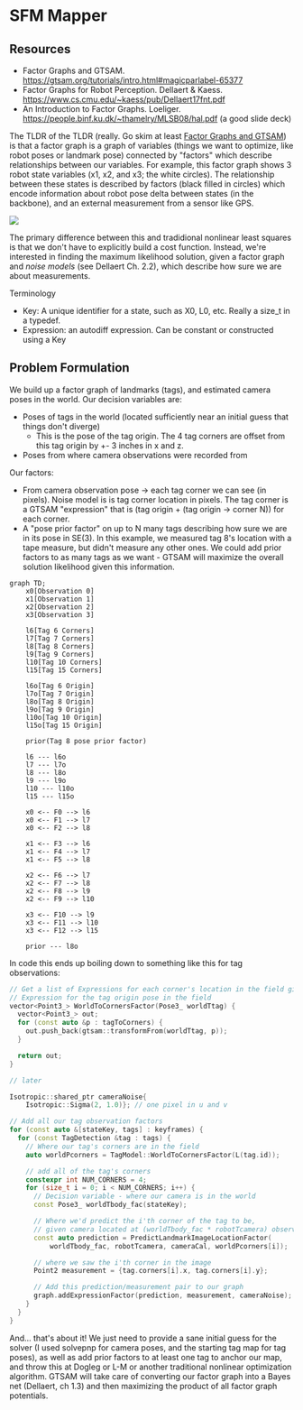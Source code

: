 # SFM Mapper

## Resources

- Factor Graphs and GTSAM. https://gtsam.org/tutorials/intro.html#magicparlabel-65377
- Factor Graphs for Robot Perception. Dellaert & Kaess. https://www.cs.cmu.edu/~kaess/pub/Dellaert17fnt.pdf
- An Introduction to Factor Graphs. Loeliger. https://people.binf.ku.dk/~thamelry/MLSB08/hal.pdf (a good slide deck)

The TLDR of the TLDR (really. Go skim at least [Factor Graphs and GTSAM](https://gtsam.org/tutorials/intro.html#magicparlabel-65411)) is that a factor graph is a graph of variables (things we want to optimize, like robot poses or landmark pose) connected by "factors" which describe relationships between our variables. For example, this factor graph shows 3 robot state variables (x1, x2, and x3; the white circles). The relationship between these states is described by factors (black filled in circles) which encode information about robot pose delta between states (in the backbone), and an external measurement from a sensor like GPS.

![](https://gtsam.org/tutorials/intro-images/5_Users_dellaert_git_github_doc_images_FactorGraph2.png)

The primary difference between this and tradidional nonlinear least squares is that we don't have to explicitly build a cost function. Instead, we're interested in finding the maximum likelihood solution, given a factor graph and *noise models* (see Dellaert Ch. 2.2), which describe how sure we are about measurements.

Terminology
- Key: A unique identifier for a state, such as X0, L0, etc. Really a size_t in a typedef.
- Expression: an autodiff expression. Can be constant or constructed using a Key

## Problem Formulation

We build up a factor graph of landmarks (tags), and estimated camera poses in the world. Our decision variables are:
- Poses of tags in the world (located sufficiently near an initial guess that things don't diverge)
  - This is the pose of the tag origin. The 4 tag corners are offset from this tag origin by +- 3 inches in x and z.
- Poses from where camera observations were recorded from

Our factors:
- From camera observation pose -> each tag corner we can see (in pixels). Noise model is is tag corner location in pixels. The tag corner is a GTSAM "expression" that is (tag origin + (tag origin -> corner N)) for each corner.
- A "pose prior factor" on up to N many tags describing how sure we are in its pose in SE(3). In this example, we measured tag 8's location with a tape measure, but didn't measure any other ones. We could add prior factors to as many tags as we want - GTSAM will maximize the overall solution likelihood given this information.


```mermaid
graph TD;
    x0[Observation 0]
    x1[Observation 1]
    x2[Observation 2]
    x3[Observation 3]

    l6[Tag 6 Corners]
    l7[Tag 7 Corners]
    l8[Tag 8 Corners]
    l9[Tag 9 Corners]
    l10[Tag 10 Corners]
    l15[Tag 15 Corners]

    l6o[Tag 6 Origin]
    l7o[Tag 7 Origin]
    l8o[Tag 8 Origin]
    l9o[Tag 9 Origin]
    l10o[Tag 10 Origin]
    l15o[Tag 15 Origin]

    prior(Tag 8 pose prior factor)

    l6 --- l6o
    l7 --- l7o
    l8 --- l8o
    l9 --- l9o
    l10 --- l10o
    l15 --- l15o

    x0 <-- F0 --> l6
    x0 <-- F1 --> l7
    x0 <-- F2 --> l8

    x1 <-- F3 --> l6
    x1 <-- F4 --> l7
    x1 <-- F5 --> l8

    x2 <-- F6 --> l7
    x2 <-- F7 --> l8
    x2 <-- F8 --> l9
    x2 <-- F9 --> l10

    x3 <-- F10 --> l9
    x3 <-- F11 --> l10
    x3 <-- F12 --> l15

    prior --- l8o
```

In code this ends up boiling down to something like this for tag observations:

```cpp
// Get a list of Expressions for each corner's location in the field given an
// Expression for the tag origin pose in the field
vector<Point3_> WorldToCornersFactor(Pose3_ worldTtag) {
  vector<Point3_> out;
  for (const auto &p : tagToCorners) {
    out.push_back(gtsam::transformFrom(worldTtag, p));
  }

  return out;
}

// later

Isotropic::shared_ptr cameraNoise{
    Isotropic::Sigma(2, 1.0)}; // one pixel in u and v

// Add all our tag observation factors
for (const auto &[stateKey, tags] : keyframes) {
  for (const TagDetection &tag : tags) {
    // Where our tag's corners are in the field
    auto worldPcorners = TagModel::WorldToCornersFactor(L(tag.id));

    // add all of the tag's corners
    constexpr int NUM_CORNERS = 4;
    for (size_t i = 0; i < NUM_CORNERS; i++) {
      // Decision variable - where our camera is in the world
      const Pose3_ worldTbody_fac(stateKey);

      // Where we'd predict the i'th corner of the tag to be,
      // given camera located at (worldTbody_fac * robotTcamera) observing worldPcorners[i]
      const auto prediction = PredictLandmarkImageLocationFactor(
          worldTbody_fac, robotTcamera, cameraCal, worldPcorners[i]);

      // where we saw the i'th corner in the image
      Point2 measurement = {tag.corners[i].x, tag.corners[i].y};

      // Add this prediction/measurement pair to our graph
      graph.addExpressionFactor(prediction, measurement, cameraNoise);
    }
  }
}
```

And... that's about it! We just need to provide a sane initial guess for the solver (I used solvepnp for camera poses, and the starting tag map for tag poses), as well as add prior factors to at least one tag to anchor our map, and throw this at Dogleg or L-M or another traditional nonlinear optimization algorithm. GTSAM will take care of converting our factor graph into a Bayes net (Dellaert, ch 1.3) and then maximizing the product of all factor graph potentials.
